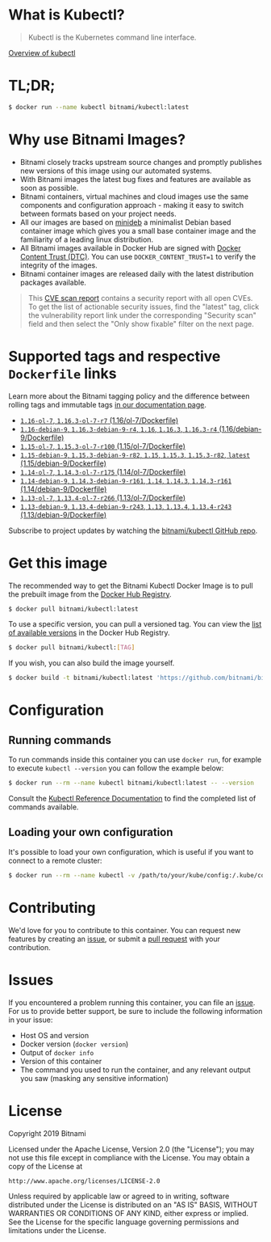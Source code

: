 
# What is Kubectl?

> Kubectl is the Kubernetes command line interface.

[Overview of kubectl](https://kubernetes.io/docs/reference/kubectl/overview/)

# TL;DR;

```bash
$ docker run --name kubectl bitnami/kubectl:latest
```

# Why use Bitnami Images?

* Bitnami closely tracks upstream source changes and promptly publishes new versions of this image using our automated systems.
* With Bitnami images the latest bug fixes and features are available as soon as possible.
* Bitnami containers, virtual machines and cloud images use the same components and configuration approach - making it easy to switch between formats based on your project needs.
* All our images are based on [minideb](https://github.com/bitnami/minideb) a minimalist Debian based container image which gives you a small base container image and the familiarity of a leading linux distribution.
* All Bitnami images available in Docker Hub are signed with [Docker Content Trust (DTC)](https://docs.docker.com/engine/security/trust/content_trust/). You can use `DOCKER_CONTENT_TRUST=1` to verify the integrity of the images.
* Bitnami container images are released daily with the latest distribution packages available.


> This [CVE scan report](https://quay.io/repository/bitnami/kubectl?tab=tags) contains a security report with all open CVEs. To get the list of actionable security issues, find the "latest" tag, click the vulnerability report link under the corresponding "Security scan" field and then select the "Only show fixable" filter on the next page.

# Supported tags and respective `Dockerfile` links

Learn more about the Bitnami tagging policy and the difference between rolling tags and immutable tags [in our documentation page](https://docs.bitnami.com/containers/how-to/understand-rolling-tags-containers/).


* [`1.16-ol-7`, `1.16.3-ol-7-r7` (1.16/ol-7/Dockerfile)](https://github.com/bitnami/bitnami-docker-kubectl/blob/1.16.3-ol-7-r7/1.16/ol-7/Dockerfile)
* [`1.16-debian-9`, `1.16.3-debian-9-r4`, `1.16`, `1.16.3`, `1.16.3-r4` (1.16/debian-9/Dockerfile)](https://github.com/bitnami/bitnami-docker-kubectl/blob/1.16.3-debian-9-r4/1.16/debian-9/Dockerfile)
* [`1.15-ol-7`, `1.15.3-ol-7-r100` (1.15/ol-7/Dockerfile)](https://github.com/bitnami/bitnami-docker-kubectl/blob/1.15.3-ol-7-r100/1.15/ol-7/Dockerfile)
* [`1.15-debian-9`, `1.15.3-debian-9-r82`, `1.15`, `1.15.3`, `1.15.3-r82`, `latest` (1.15/debian-9/Dockerfile)](https://github.com/bitnami/bitnami-docker-kubectl/blob/1.15.3-debian-9-r82/1.15/debian-9/Dockerfile)
* [`1.14-ol-7`, `1.14.3-ol-7-r175` (1.14/ol-7/Dockerfile)](https://github.com/bitnami/bitnami-docker-kubectl/blob/1.14.3-ol-7-r175/1.14/ol-7/Dockerfile)
* [`1.14-debian-9`, `1.14.3-debian-9-r161`, `1.14`, `1.14.3`, `1.14.3-r161` (1.14/debian-9/Dockerfile)](https://github.com/bitnami/bitnami-docker-kubectl/blob/1.14.3-debian-9-r161/1.14/debian-9/Dockerfile)
* [`1.13-ol-7`, `1.13.4-ol-7-r266` (1.13/ol-7/Dockerfile)](https://github.com/bitnami/bitnami-docker-kubectl/blob/1.13.4-ol-7-r266/1.13/ol-7/Dockerfile)
* [`1.13-debian-9`, `1.13.4-debian-9-r243`, `1.13`, `1.13.4`, `1.13.4-r243` (1.13/debian-9/Dockerfile)](https://github.com/bitnami/bitnami-docker-kubectl/blob/1.13.4-debian-9-r243/1.13/debian-9/Dockerfile)

Subscribe to project updates by watching the [bitnami/kubectl GitHub repo](https://github.com/bitnami/bitnami-docker-kubectl).

# Get this image

The recommended way to get the Bitnami Kubectl Docker Image is to pull the prebuilt image from the [Docker Hub Registry](https://hub.docker.com/r/bitnami/kubectl).

```bash
$ docker pull bitnami/kubectl:latest
```

To use a specific version, you can pull a versioned tag. You can view the [list of available versions](https://hub.docker.com/r/bitnami/kubectl/tags/) in the Docker Hub Registry.

```bash
$ docker pull bitnami/kubectl:[TAG]
```

If you wish, you can also build the image yourself.

```bash
$ docker build -t bitnami/kubectl:latest 'https://github.com/bitnami/bitnami-docker-kubectl.git#master:1.15/debian-9'
```

# Configuration

## Running commands

To run commands inside this container you can use `docker run`, for example to execute `kubectl --version` you can follow the example below:

```bash
$ docker run --rm --name kubectl bitnami/kubectl:latest -- --version
```

Consult the [Kubectl Reference Documentation](https://kubernetes.io/docs/reference/generated/kubectl/kubectl-commands) to find the completed list of commands available.

## Loading your own configuration

It's possible to load your own configuration, which is useful if you want to connect to a remote cluster:

```bash
$ docker run --rm --name kubectl -v /path/to/your/kube/config:/.kube/config bitnami/kubectl:latest
```

# Contributing

We'd love for you to contribute to this container. You can request new features by creating an [issue](https://github.com/bitnami/bitnami-docker-kubectl/issues), or submit a [pull request](https://github.com/bitnami/bitnami-docker-kubectl/pulls) with your contribution.

# Issues

If you encountered a problem running this container, you can file an [issue](https://github.com/bitnami/bitnami-docker-kubectl/issues). For us to provide better support, be sure to include the following information in your issue:

- Host OS and version
- Docker version (`docker version`)
- Output of `docker info`
- Version of this container
- The command you used to run the container, and any relevant output you saw (masking any sensitive information)

# License

Copyright 2019 Bitnami

Licensed under the Apache License, Version 2.0 (the "License");
you may not use this file except in compliance with the License.
You may obtain a copy of the License at

    http://www.apache.org/licenses/LICENSE-2.0

Unless required by applicable law or agreed to in writing, software
distributed under the License is distributed on an "AS IS" BASIS,
WITHOUT WARRANTIES OR CONDITIONS OF ANY KIND, either express or implied.
See the License for the specific language governing permissions and
limitations under the License.
